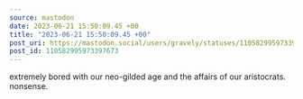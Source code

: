```yaml
---
source: mastodon
date: 2023-06-21 15:50:09.45 +00
title: "2023-06-21 15:50:09.45 +00"
post_uri: https://mastodon.social/users/gravely/statuses/110582995973397673
post_id: 110582995973397673
---
```

extremely bored with our neo-gilded age and the affairs of our aristocrats. nonsense.


